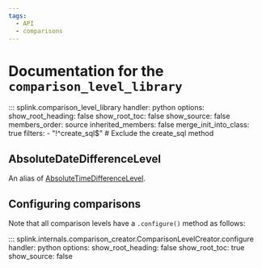 ```yaml
---
tags:
  - API
  - comparisons
---
```

# Documentation for the `comparison_level_library`

::: splink.comparison_level_library
    handler: python
    options:
      show_root_heading: false
      show_root_toc: false
      show_source: false
      members_order: source
      inherited_members: false
      merge_init_into_class: true
      filters:
        - "!^create_sql$"  # Exclude the create_sql method


## AbsoluteDateDifferenceLevel

An alias of [AbsoluteTimeDifferenceLevel](./comparison_level_library.md#splink.comparison_level_library.AbsoluteTimeDifferenceLevel).

## Configuring comparisons

Note that all comparison levels have a `.configure()` method as follows:

::: splink.internals.comparison_creator.ComparisonLevelCreator.configure
    handler: python
    options:
      show_root_heading: false
      show_root_toc: true
      show_source: false

